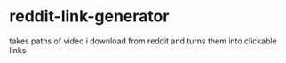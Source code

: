 # reddit-link-generator
takes paths of video i download from reddit and turns them into clickable links
